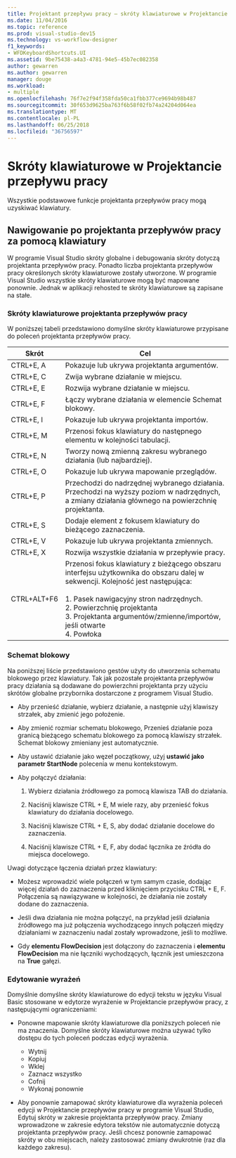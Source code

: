 ```yaml
---
title: Projektant przepływu pracy — skróty klawiaturowe w Projektancie przepływów pracy
ms.date: 11/04/2016
ms.topic: reference
ms.prod: visual-studio-dev15
ms.technology: vs-workflow-designer
f1_keywords:
- WFDKeyboardShortcuts.UI
ms.assetid: 9be75438-a4a3-4781-94e5-45b7ec082358
author: gewarren
ms.author: gewarren
manager: douge
ms.workload:
- multiple
ms.openlocfilehash: 76f7e2f94f358fda50ca1fbb377ce9694b98b487
ms.sourcegitcommit: 30f653d9625ba763f6b58f02fb74a24204d064ea
ms.translationtype: MT
ms.contentlocale: pl-PL
ms.lasthandoff: 06/25/2018
ms.locfileid: "36756597"
---
```

# <a name="keyboard-shortcuts-in-the-workflow-designer"></a>Skróty klawiaturowe w Projektancie przepływu pracy

Wszystkie podstawowe funkcje projektanta przepływów pracy mogą uzyskiwać klawiatury.

## <a name="navigating-the-workflow-designer-using-the-keyboard"></a>Nawigowanie po projektanta przepływów pracy za pomocą klawiatury

W programie Visual Studio skróty globalne i debugowania skróty dotyczą projektanta przepływów pracy. Ponadto liczba projektanta przepływów pracy określonych skróty klawiaturowe zostały utworzone. W programie Visual Studio wszystkie skróty klawiaturowe mogą być mapowane ponownie. Jednak w aplikacji rehosted te skróty klawiaturowe są zapisane na stałe.

### <a name="workflow-designer-keyboard-shortcuts"></a>Skróty klawiaturowe projektanta przepływów pracy

W poniższej tabeli przedstawiono domyślne skróty klawiaturowe przypisane do poleceń projektanta przepływów pracy.

|Skrót|Cel|
|--------------|-------------|
|CTRL+E, A|Pokazuje lub ukrywa projektanta argumentów.|
|CTRL+E, C|Zwija wybrane działanie w miejscu.|
|CTRL+E, E|Rozwija wybrane działanie w miejscu.|
|CTRL+E, F|Łączy wybrane działania w elemencie Schemat blokowy.|
|CTRL+E, I|Pokazuje lub ukrywa projektanta importów.|
|CTRL+E, M|Przenosi fokus klawiatury do następnego elementu w kolejności tabulacji.|
|CTRL+E, N|Tworzy nową zmienną zakresu wybranego działania (lub najbardziej).|
|CTRL+E, O|Pokazuje lub ukrywa mapowanie przeglądów.|
|CTRL+E, P|Przechodzi do nadrzędnej wybranego działania. Przechodzi na wyższy poziom w nadrzędnych, a zmiany działania głównego na powierzchnię projektanta.|
|CTRL+E, S|Dodaje element z fokusem klawiatury do bieżącego zaznaczenia.|
|CTRL+E, V|Pokazuje lub ukrywa projektanta zmiennych.|
|CTRL+E, X|Rozwija wszystkie działania w przepływie pracy.|
|CTRL+ALT+F6|Przenosi fokus klawiatury z bieżącego obszaru interfejsu użytkownika do obszaru dalej w sekwencji. Kolejność jest następująca:<br /><br /> 1.  Pasek nawigacyjny stron nadrzędnych.<br />2.  Powierzchnię projektanta<br />3.  Projektanta argumentów/zmienne/importów, jeśli otwarte<br />4.  Powłoka|

### <a name="flowchart"></a>Schemat blokowy

Na poniższej liście przedstawiono gestów użyty do utworzenia schematu blokowego przez klawiatury. Tak jak pozostałe projektanta przepływów pracy działania są dodawane do powierzchni projektanta przy użyciu skrótów globalne przybornika dostarczone z programem Visual Studio.

- Aby przenieść działanie, wybierz działanie, a następnie użyj klawiszy strzałek, aby zmienić jego położenie.

- Aby zmienić rozmiar schematu blokowego, Przenieś działanie poza granicą bieżącego schematu blokowego za pomocą klawiszy strzałek. Schemat blokowy zmieniany jest automatycznie.

- Aby ustawić działanie jako węzeł początkowy, użyj **ustawić jako parametr StartNode** polecenia w menu kontekstowym.

- Aby połączyć działania:

    1.  Wybierz działania źródłowego za pomocą klawisza TAB do działania.

    2.  Naciśnij klawisze CTRL + E, M wiele razy, aby przenieść fokus klawiatury do działania docelowego.

    3.  Naciśnij klawisze CTRL + E, S, aby dodać działanie docelowe do zaznaczenia.

    4.  Naciśnij klawisze CTRL + E, F, aby dodać łącznika ze źródła do miejsca docelowego.

Uwagi dotyczące łączenia działań przez klawiatury:

- Możesz wprowadzić wiele połączeń w tym samym czasie, dodając więcej działań do zaznaczenia przed kliknięciem przycisku CTRL + E, F. Połączenia są nawiązywane w kolejności, że działania nie zostały dodane do zaznaczenia.

- Jeśli dwa działania nie można połączyć, na przykład jeśli działania źródłowego ma już połączenia wychodzącego innych połączeń między działaniami w zaznaczeniu nadal zostały wprowadzone, jeśli to możliwe.

- Gdy **elementu FlowDecision** jest dołączony do zaznaczenia i **elementu FlowDecision** ma nie łączniki wychodzących, łącznik jest umieszczona na **True** gałęzi.

### <a name="expression-editing"></a>Edytowanie wyrażeń

Domyślnie domyślne skróty klawiaturowe do edycji tekstu w języku Visual Basic stosowane w edytorze wyrażenie w Projektancie przepływów pracy, z następującymi ograniczeniami:

- Ponowne mapowanie skróty klawiaturowe dla poniższych poleceń nie ma znaczenia. Domyślne skróty klawiaturowe można używać tylko dostępu do tych poleceń podczas edycji wyrażenia.

   - Wytnij
   - Kopiuj
   - Wklej
   - Zaznacz wszystko
   - Cofnij
   - Wykonaj ponownie

- Aby ponownie zamapować skróty klawiaturowe dla wyrażenia poleceń edycji w Projektancie przepływów pracy w programie Visual Studio, Edytuj skróty w zakresie projektanta przepływów pracy. Zmiany wprowadzone w zakresie edytora tekstów nie automatycznie dotyczą projektanta przepływów pracy. Jeśli chcesz ponownie zamapować skróty w obu miejscach, należy zastosować zmiany dwukrotnie (raz dla każdego zakresu).